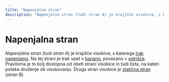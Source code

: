 ```yaml
---
title: "Napenjalna stran"
description: "Napenjalna stran (tudi stran A) je krajišče visokice, s katerega trak napenjamo."
---
```


# Napenjalna stran

_Napenjalna stran_ (tudi _stran A_) je krajišče visokice, s katerega [trak](trak) [napenjamo](napenjanje). Na tej strani je trak vpet v [banano](banana), povezano v [sidrišče](sidrisce). Praviloma je to bolj dostopna od obeh strani visokice in tudi tista, na kateri poteka druženje ob visokovanju. Druga stran visokice je [statična stran](staticna-stran) (_stran B_).
